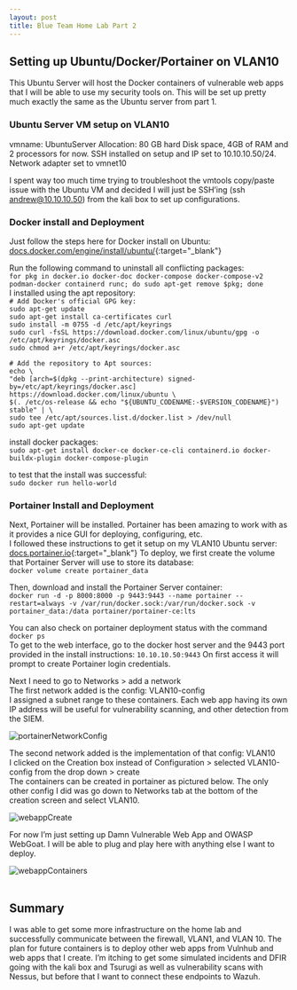 ```yaml
---
layout: post
title: Blue Team Home Lab Part 2
---
```


## Setting up Ubuntu/Docker/Portainer on VLAN10

This Ubuntu Server will host the Docker containers of vulnerable web apps that I will be able to use my security tools on.  This will be set up pretty much exactly the same as the Ubuntu server from part 1.


### Ubuntu Server VM setup on VLAN10

vmname: UbuntuServer
Allocation:  80 GB hard Disk space, 4GB of RAM and 2 processors for now.  SSH installed on setup and IP set to 10.10.10.50/24. Network adapter set to vmnet10

I spent way too much time trying to troubleshoot the vmtools copy/paste issue with the Ubuntu VM and decided I will just be SSH’ing (ssh andrew@10.10.10.50) from the kali box to set up configurations.


### Docker install and Deployment

Just follow the steps here for Docker install on Ubuntu: [docs.docker.com/engine/install/ubuntu/](https://docs.docker.com/engine/install/ubuntu/){:target="_blank"}

Run the following command to uninstall all conflicting packages:<br>
`for pkg in docker.io docker-doc docker-compose docker-compose-v2 podman-docker containerd runc; do sudo apt-get remove $pkg; done`<br>
I installed using the apt repository:<br>
`# Add Docker's official GPG key:` <br>
`sudo apt-get update` <br>
`sudo apt-get install ca-certificates curl` <br>
`sudo install -m 0755 -d /etc/apt/keyrings` <br>
`sudo curl -fsSL https://download.docker.com/linux/ubuntu/gpg -o /etc/apt/keyrings/docker.asc` <br>
`sudo chmod a+r /etc/apt/keyrings/docker.asc` <br>

`# Add the repository to Apt sources:` <br>
`echo \`<br>
`"deb [arch=$(dpkg --print-architecture) signed-by=/etc/apt/keyrings/docker.asc] https://download.docker.com/linux/ubuntu \ `<br>
`$(. /etc/os-release && echo "${UBUNTU_CODENAME:-$VERSION_CODENAME}") stable" | \ `<br>
`sudo tee /etc/apt/sources.list.d/docker.list > /dev/null ` <br>
`sudo apt-get update`<br>

install docker packages:<br>
`sudo apt-get install docker-ce docker-ce-cli containerd.io docker-buildx-plugin docker-compose-plugin`

to test that the install was successful:<br>
`sudo docker run hello-world`

### Portainer Install and Deployment

Next, Portainer will be installed. Portainer has been amazing to work with as it provides a nice GUI for deploying, configuring, etc.  
I followed these instructions to get it setup on my VLAN10 Ubuntu server: [docs.portainer.io](https://docs.portainer.io/start/install-ce/server/docker/linux){:target="_blank"}
To deploy, we first create the volume that Portainer Server will use to store its database:<br>
`docker volume create portainer_data`

Then, download and install the Portainer Server container:<br>
`docker run -d -p 8000:8000 -p 9443:9443 --name portainer --restart=always -v /var/run/docker.sock:/var/run/docker.sock -v portainer_data:/data portainer/portainer-ce:lts`

You can also check on portainer deployment status with the command `docker ps`<br>
To get to the web interface, go to the docker host server and the 9443 port provided in the install instructions: `10.10.10.50:9443` On first access it will prompt to create Portainer login credentials.

Next I need to go to Networks > add a network<br>
The first network added is the config: VLAN10-config<br>
I assigned a subnet range to these containers. Each web app having its own IP address will be useful for vulnerability scanning, and other detection from the SIEM.

![portainerNetworkConfig]({{site.baseurl}}/assets/images/Blue-Team-Home-Lab-Part-2/portainerNetworkConfig.png)

The second network added is the implementation of that config: VLAN10<br>
I clicked on the Creation box instead of Configuration > selected VLAN10-config from the drop down > create<br>
The containers can be created in portainer as pictured below. The only other config I did was go down to Networks tab at the bottom of the creation screen and select VLAN10.

![webappCreate]({{site.baseurl}}/assets/images/Blue-Team-Home-Lab-Part-2/webappCreate.png)

For now I’m just setting up Damn Vulnerable Web App and OWASP WebGoat. I will be able to plug and play here with anything else I want to deploy.  

![webappContainers]({{site.baseurl}}/assets/images/Blue-Team-Home-Lab-Part-2/webappContainers.png)
<br>
<br>

## Summary

I was able to get some more infrastructure on the home lab and successfully communicate between the firewall, VLAN1, and VLAN 10.  The plan for future containers is to deploy other web apps from Vulnhub and web apps that I create.  I’m itching to get some simulated incidents and DFIR going with the kali box and Tsurugi as well as vulnerability scans with Nessus, but before that I want to connect these endpoints to Wazuh.
